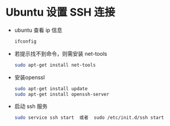 # Ubuntu 设置 SSH 连接

- ubuntu 查看 ip 信息

    ```sh
    ifconfig
    ```

- 若提示找不到命令，则需安装 net-tools

    ```sh
    sudo apt-get install net-tools
    ```

- 安装openssl

    ```sh
    sudo apt-get install update
    sudo apt-get install openssh-server
    ```

- 启动 ssh 服务

    ```sh
    sudo service ssh start  或者  sudo /etc/init.d/ssh start
    ```

